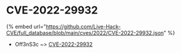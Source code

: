 # CVE-2022-29932
{% embed url="https://github.com/Live-Hack-CVE/full_database/blob/main/cves/2022/CVE-2022-29932.json" %}

* Off3nS3c ~> [CVE-2022-29932](https://www.alice-snow.ru/2022/database/cve-2022-29932/cve-2022-29932-off3ns3c)